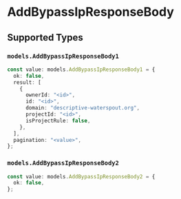 # AddBypassIpResponseBody


## Supported Types

### `models.AddBypassIpResponseBody1`

```typescript
const value: models.AddBypassIpResponseBody1 = {
  ok: false,
  result: [
    {
      ownerId: "<id>",
      id: "<id>",
      domain: "descriptive-waterspout.org",
      projectId: "<id>",
      isProjectRule: false,
    },
  ],
  pagination: "<value>",
};
```

### `models.AddBypassIpResponseBody2`

```typescript
const value: models.AddBypassIpResponseBody2 = {
  ok: false,
};
```

